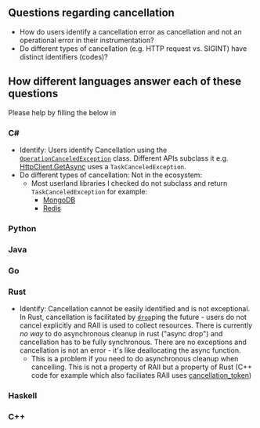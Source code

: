 ## Questions regarding cancellation

 - How do users identify a cancellation error as cancellation and not an operational error in their instrumentation? 
 - Do different types of cancellation (e.g. HTTP request vs. SIGINT) have distinct identifiers (codes)?


## How different languages answer each of these questions

Please help by filling the below in

### C#

 - Identify: Users identify Cancellation using the [`OperationCanceledException`](https://docs.microsoft.com/en-us/dotnet/api/system.operationcanceledexception?view=net-5.0) class. Different APIs subclass it e.g. [HttpClient.GetAsync](https://docs.microsoft.com/en-us/dotnet/api/system.net.http.httpclient.getasync?view=net-5.0#System_Net_Http_HttpClient_GetAsync_System_Uri_System_Threading_CancellationToken_) uses a `TaskCanceledException`.
 - Do different types of cancellation: Not in the ecosystem:
   - Most userland libraries I checked do not subclass and return `TaskCanceledException` for example:
     - [MongoDB](https://github.com/mongodb/mongo-csharp-driver/blob/010e7ee46b085cdd3762894ece9e2d258b66ab0d/tests/MongoDB.Driver.Core.Tests/Core/Async/AsyncQueueTests.cs#L96)
     - [Redis](https://github.com/StackExchange/StackExchange.Redis/blob/b0f21d3616c795ad994dd4151a5a556e9d1558b3/tests/StackExchange.Redis.Tests/AggresssiveTests.cs#L50)
### Python

### Java

### Go

### Rust
 - Identify: Cancellation cannot be easily identified and is not exceptional. In Rust, cancellation is facilitated by [`drop`](https://doc.rust-lang.org/std/ops/trait.Drop.html)ping the future - users do not cancel explicitly and RAII is used to collect resources. There is currently _no way_ to do asynchronous cleanup in rust ("async drop") and cancellation has to be fully synchronous. There are no exceptions and cancellation is not an error - it's like deallocating the async function.
   - This is a problem if you need to do asynchronous cleanup when cancelling. This is not a property of RAII but a property of Rust (C++ code for example which also faciliates RAII uses [cancellation_token](https://github.com/lewissbaker/cppcoro#Cancellation))
 
### Haskell

### C++
